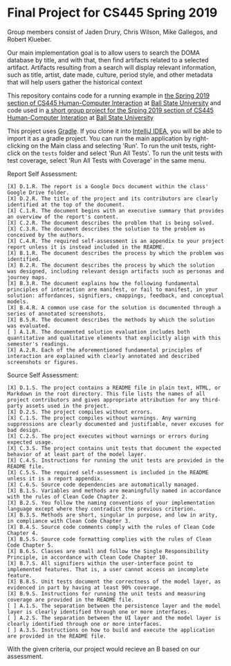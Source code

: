 # Final Project for CS445 Spring 2019
Group members consist of Jaden Drury, Chris Wilson, Mike Gallegos, and Robert Klueber.

Our main implementation goal is to allow users to search the DOMA database by title, and with that, then find artifacts related to a selected artifact. Artifacts resulting from a search will display relevant information, such as title, artist, date made, culture, period style, and other metadata that will help users gather the historical context

This repository contains code for a running example in 
[the Spring 2019 section of CS445 Human-Computer Interaction](http://www.cs.bsu.edu/~pvgestwicki/courses/cs445Sp19/)
at [Ball State University](https://www.bsu.edu)
and code used in
[a short group project for the Srping 2019 section of CS445 Human-Computer Interation](https://github.com/bsu-cs-hci/Drury-Wilson-shortproject)
at [Ball State University](https://www.bsu.edu)

This project uses [Gradle](https://gradle.org/). If you clone it into [IntelliJ IDEA](https://www.jetbrains.com/idea/), 
you will be able to import it as a gradle project. 
You can run the main application by right-clicking on the Main class and selecting 'Run'. To run the unit tests, right-click on the `tests` folder and select 'Run All Tests'. To run the unit tests with test coverage, select 'Run All Tests with Coverage' in the same menu.


Report Self Assessment:

    [X] D.1.R. The report is a Google Docs document within the class' Google Drive folder.
    [X] D.2.R. The title of the project and its contributors are clearly identified at the top of the document.
    [X] C.1.R. The document begins with an executive summary that provides an overview of the report's content.
    [X] C.2.R. The document describes the problem that is being solved.
    [X] C.3.R. The document describes the solution to the problem as conceived by the authors.
    [X] C.4.R. The required self-assessment is an appendix to your project report unless it is instead included in the README.
    [X] B.1.R. The document describes the process by which the problem was identified.
    [X] B.2.R. The document describes the process by which the solution was designed, including relevant design artifacts such as personas and journey maps.
    [X] B.3.R. The document explains how the following fundamental principles of interaction are manifest, or fail to manifest, in your solution: affordances, signifiers, cmappings, feedback, and conceptual models.
    [X] B.4.R. A common use case for the solution is documented through a series of annotated screenshots.
    [X] B.5.R. The document describes the methods by which the solution was evaluated.
    [ ] A.1.R. The documented solution evaluation includes both quantitative and qualitative elements that explicitly align with this semester's readings.
    [X] A.2.R. Each of the aforementioned fundamental principles of interaction are explained with clearly annotated and described screenshots or figures.


Source Self Assessment:

    [X] D.1.S. The project contains a README file in plain text, HTML, or Markdown in the root directory. This file lists the names of all project contributors and gives appropriate attribution for any third-party assets used in the project.
    [X] D.2.S. The project compiles without errors.
    [X] C.1.S. The project compiles without warnings. Any warning suppressions are clearly documented and justifiable, never excuses for bad design.
    [X] C.2.S. The project executes without warnings or errors during expected usage.
    [X] C.3.S. The project contains unit tests that document the expected behavior of at least part of the model layer.
    [X] C.4.S. Instructions for running the unit tests are provided in the README file.
    [X] C.5.S. The required self-assessment is included in the README unless it is a report appendix.
    [X] C.6.S. Source code dependencies are automatically managed.
    [X] B.1.S. Variables and methods are meaningfully named in accordance with the rules of Clean Code Chapter 2.
    [X] B.2.S. You follow the naming conventions of your implementation language except where they contradict the previous criterion.
    [X] B.3.S. Methods are short, singular in purpose, and low in arity, in compliance with Clean Code Chapter 3.
    [X] B.4.S. Source code comments comply with the rules of Clean Code Chapter 4.
    [X] B.5.S. Source code formatting complies with the rules of Clean Code Chapter 5.
    [X] B.6.S. Classes are small and follow the Single Responsibility Principle, in accordance with Clean Code Chapter 10.
    [X] B.7.S. All signifiers within the user-interface point to implemented features. That is, a user cannot access an incomplete feature.
    [X] B.8.S. Unit tests document the correctness of the model layer, as evidenced in part by having at least 90% coverage.
    [X] B.9.S. Instructions for running the unit tests and measuring coverage are provided in the README file.
    [ ] A.1.S. The separation between the persistence layer and the model layer is clearly identified through one or more interfaces.
    [ ] A.2.S. The separation between the UI layer and the model layer is clearly identified through one or more interfaces.
    [ ] A.3.S. Instructions on how to build and execute the application are provided in the README file.

With the given criteria, our project would recieve an B based on our assessment.
